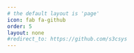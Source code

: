 ```yaml
---
# the default layout is 'page'
icon: fab fa-github
order: 5
layout: none
#redirect_to: https://github.com/s3csys
---
```


<html>
  <head>
    <meta charset="UTF-8">
    <title>Redirecting...</title>
  </head>
  <body>
    <script>
      const opened = window.open("https://github.com/s3csys", "_blank");
      if (opened) {
        // Redirect the current tab to your homepage or any other page
        window.location.href = "/";
      } else {
        // Fallback if the popup was blocked
        document.write('Click <a href="https://github.com/s3csys" target="_blank">here</a> to open the GitHub repo.');
      }
    </script>
  </body>
</html>
